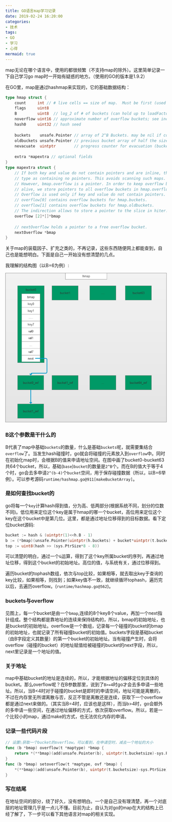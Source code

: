 ```yaml
---
title: GO语言map学习记录
date: 2019-02-24 16:20:00
categories:
- 技术
tags:
- GO
- 学习
- 心得
mermaid: true
---
```


map无论在哪个语言中，使用的都很频繁（不支持map的除外）。这里简单记录一下自己学习go map时一开始有疑惑的地方。（使用的GO的版本是1.9.2）

在GO里，map是通过hashmap来实现的，它的基础数据结构：
```GO
type hmap struct {
	count     int // # live cells == size of map.  Must be first (used by len() builtin)
	flags     uint8
	B         uint8  // log_2 of # of buckets (can hold up to loadFactor * 2^B items)
	noverflow uint16 // approximate number of overflow buckets; see incrnoverflow for details
	hash0     uint32 // hash seed

	buckets    unsafe.Pointer // array of 2^B Buckets. may be nil if count==0.
	oldbuckets unsafe.Pointer // previous bucket array of half the size, non-nil only when growing
	nevacuate  uintptr        // progress counter for evacuation (buckets less than this have been evacuated)

	extra *mapextra // optional fields
}
type mapextra struct {
	// If both key and value do not contain pointers and are inline, then we mark bucket
	// type as containing no pointers. This avoids scanning such maps.
	// However, bmap.overflow is a pointer. In order to keep overflow buckets
	// alive, we store pointers to all overflow buckets in hmap.overflow.
	// Overflow is used only if key and value do not contain pointers.
	// overflow[0] contains overflow buckets for hmap.buckets.
	// overflow[1] contains overflow buckets for hmap.oldbuckets.
	// The indirection allows to store a pointer to the slice in hiter.
	overflow [2]*[]*bmap

	// nextOverflow holds a pointer to a free overflow bucket.
	nextOverflow *bmap
}
```

关于map的装载因子、扩充之类的，不再记录，这些东西随便网上都能查到，自己也是能想明白。下面是自己一开始没有想清楚的几点。

我理解的结构图（以B=6为例）:

![hmap结构](/assets/images/posts/go-hmap.png)


### B这个参数是干什么的
B代表了map中基础`buckets`的数量，什么是基础`buckets`呢，就需要集结合`overflow`了。当发生hash碰撞时，go就会将碰撞的元素放入到`overflow`中。同时在初始化map时，会根据B的值来申请地址空间。在图中画了bucket0-bucket63共64个bucket，所以，基础(`base`)`bucket`的数量是`2^B`个。而在B的值大于等于4个时，go会去多申请`2^(b-4)`个`bucket`空间，用于保存碰撞数据（所以，以B=6举例）。可以参考源码`runtime/hashmap.go@911[makeBucketArray]`。

### 是如何查找bucket的

go将每一个`key`计算hash得到值，分为高、低两部分(根据系统不同，划分的位数不同)。低位用来定位这个key是属于hmap的哪一个bucket，高位用来定位这个key在这个bucket中是第几位。这里，都是通过地址位移得到的目标数据。看下定位bucket源码:
```GO
bucket := hash & (uintptr(1)<<h.B - 1)
b := (*bmap)(unsafe.Pointer(uintptr(h.buckets) + bucket*uintptr(t.bucketsize)))
top := uint8(hash >> (sys.PtrSize*8 - 8))
```
可以清楚的明白，通过一个`&`运算，得到了这个key所属bucket的序列，再通过地址位移，得到这个bucket的初始地址。高位的值，与系统有关，通过位移得到。


遍历bucket的tophash数组，依次与top比较，如果相等，就去取出key于查询的key比较，如果相等，则找到；如果key值不一致，就继续循环tophash，遍历完以后，去遍历overflow。(`runtime/hashmap.go@562`)。

### buckets与overflow

见图上，每一个bucket是由一个`bmap`,连续的8个key8个value，再加一个next指针组成。整个结构都是靠地址的连续来保持结构的，所以，bmap的初始地址，也是bucket的初始地址。overflow是一个数组，记录每一个碰撞的bucket的bmap的初始地址，也就记录了所有碰撞bucket的初始值。buckets字段是基础bucket（由B字段定义其数量）的第一个bucket的初始地址。当有碰撞产生时，会将overflow（碰撞的bucket）的地址赋值给被碰撞的bucket的next字段，所以，next里记录是一个地址的值。

### 关于地址

map中基础bucket的地址是连续的，所以，才能根据地址的偏移定位到具体的bucket。那么overflow呢？在B参数那里，说到了`B>=4`时go才会去多申请一些地址。所以，当B<4时对于碰撞的bucket是即时的申请空间，地址可能是离散的，不过在内存里无所谓离散与否，反正不管是离散还是连续，获取下一个overflow都是通过next来做的。（其实当B=4时，应该也是这样），而当b>4时，go会额外的多申请一些空间，在通过地址偏移的方式，依次获取overflow。所以，若是一个比较小的map，通过make的方式，也无法优化内存的申请。

### 记录一些代码片段

```Go
// 设置\获取一个bucket的overflow。可以看到，在申请空时，减去一个地址的大小
func (b *bmap) overflow(t *maptype) *bmap {
	return *(**bmap)(add(unsafe.Pointer(b), uintptr(t.bucketsize)-sys.PtrSize))
}
func (b *bmap) setoverflow(t *maptype, ovf *bmap) {
	*(**bmap)(add(unsafe.Pointer(b), uintptr(t.bucketsize)-sys.PtrSize)) = ovf
}
```

### 写在结尾

在地址空间的部分，绕了好久，没有想明白。一个是自己没有理清楚，再一个对底层的地址管理几乎是一点儿不懂。目前为止，自认为对go的map在大的结构上已经了解了，下一步可以看下其他语言对map的相关实现。